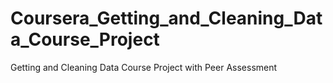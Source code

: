 # Coursera_Getting_and_Cleaning_Data_Course_Project
Getting and Cleaning Data Course Project with Peer Assessment
